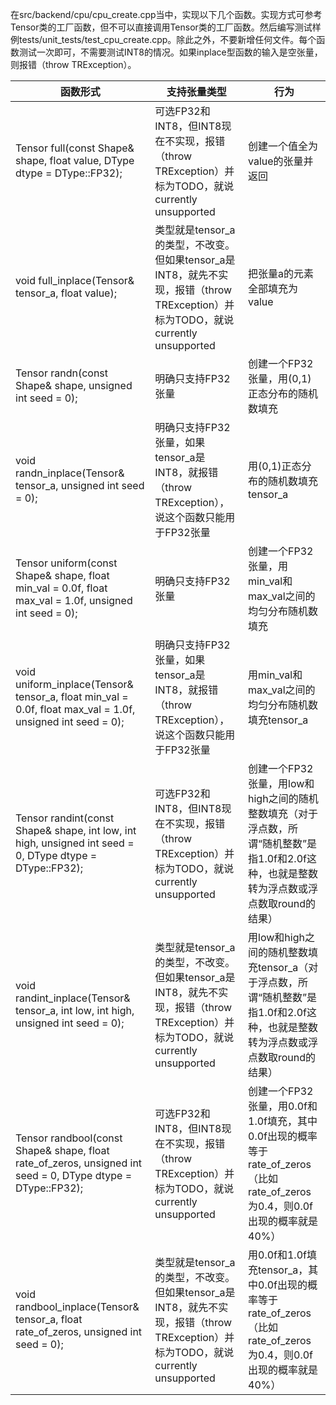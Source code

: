 在src/backend/cpu/cpu_create.cpp当中，实现以下几个函数。实现方式可参考Tensor类的工厂函数，但不可以直接调用Tensor类的工厂函数。然后编写测试样例tests/unit_tests/test_cpu_create.cpp。除此之外，不要新增任何文件。每个函数测试一次即可，不需要测试INT8的情况。如果inplace型函数的输入是空张量，则报错（throw TRException）。

| 函数形式                                                     | 支持张量类型                                                 | 行为                                                         |
| ------------------------------------------------------------ | ------------------------------------------------------------ | ------------------------------------------------------------ |
| Tensor full(const Shape& shape, float value, DType dtype = DType::FP32); | 可选FP32和INT8，但INT8现在不实现，报错（throw TRException）并标为TODO，就说currently unsupported | 创建一个值全为value的张量并返回                              |
| void full_inplace(Tensor& tensor_a, float value);            | 类型就是tensor_a的类型，不改变。但如果tensor_a是INT8，就先不实现，报错（throw TRException）并标为TODO，就说currently unsupported | 把张量a的元素全部填充为value                                 |
| Tensor randn(const Shape& shape, unsigned int seed = 0);     | 明确只支持FP32张量                                           | 创建一个FP32张量，用(0,1)正态分布的随机数填充                |
| void randn_inplace(Tensor& tensor_a, unsigned int seed = 0); | 明确只支持FP32张量，如果tensor_a是INT8，就报错（throw TRException），说这个函数只能用于FP32张量 | 用(0,1)正态分布的随机数填充tensor_a                          |
| Tensor uniform(const Shape& shape, float min_val = 0.0f, float max_val = 1.0f, unsigned int seed = 0); | 明确只支持FP32张量                                           | 创建一个FP32张量，用min_val和max_val之间的均匀分布随机数填充 |
| void uniform_inplace(Tensor& tensor_a, float min_val = 0.0f, float max_val = 1.0f, unsigned int seed = 0); | 明确只支持FP32张量，如果tensor_a是INT8，就报错（throw TRException），说这个函数只能用于FP32张量 | 用min_val和max_val之间的均匀分布随机数填充tensor_a           |
| Tensor randint(const Shape& shape, int low, int high, unsigned int seed = 0, DType dtype = DType::FP32); | 可选FP32和INT8，但INT8现在不实现，报错（throw TRException）并标为TODO，就说currently unsupported | 创建一个FP32张量，用low和high之间的随机整数填充（对于浮点数，所谓“随机整数”是指1.0f和2.0f这种，也就是整数转为浮点数或浮点数取round的结果） |
| void randint_inplace(Tensor& tensor_a, int low, int high, unsigned int seed = 0); | 类型就是tensor_a的类型，不改变。但如果tensor_a是INT8，就先不实现，报错（throw TRException）并标为TODO，就说currently unsupported | 用low和high之间的随机整数填充tensor_a（对于浮点数，所谓“随机整数”是指1.0f和2.0f这种，也就是整数转为浮点数或浮点数取round的结果） |
| Tensor randbool(const Shape& shape, float rate_of_zeros, unsigned int seed = 0, DType dtype = DType::FP32); | 可选FP32和INT8，但INT8现在不实现，报错（throw TRException）并标为TODO，就说currently unsupported | 创建一个FP32张量，用0.0f和1.0f填充，其中0.0f出现的概率等于rate_of_zeros（比如rate_of_zeros为0.4，则0.0f出现的概率就是40%） |
| void randbool_inplace(Tensor& tensor_a, float rate_of_zeros, unsigned int seed = 0); | 类型就是tensor_a的类型，不改变。但如果tensor_a是INT8，就先不实现，报错（throw TRException）并标为TODO，就说currently unsupported | 用0.0f和1.0f填充tensor_a，其中0.0f出现的概率等于rate_of_zeros（比如rate_of_zeros为0.4，则0.0f出现的概率就是40%） |